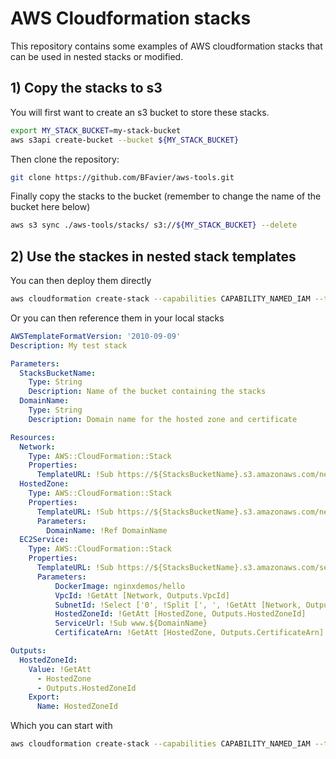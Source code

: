 # AWS Cloudformation stacks

This repository contains some examples of AWS cloudformation stacks that can be used in nested stacks or modified.

## 1) Copy the stacks to s3

You will first want to create an s3 bucket to store these stacks.

```bash
export MY_STACK_BUCKET=my-stack-bucket
aws s3api create-bucket --bucket ${MY_STACK_BUCKET}
```

Then clone the repository:

```bash
git clone https://github.com/BFavier/aws-tools.git
```

Finally copy the stacks to the bucket (remember to change the name of the bucket here below)

```bash
aws s3 sync ./aws-tools/stacks/ s3://${MY_STACK_BUCKET} --delete
```

## 2) Use the stackes in nested stack templates

You can then deploy them directly

```bash
aws cloudformation create-stack --capabilities CAPABILITY_NAMED_IAM --template-url s3://my-stack-bucket/network/stack-vpc.yaml --stack-name private-network --parameters ParameterKey=VpcName,ParameterValue=PrivateNetwork ParameterKey=PublicVpc,ParameterValue=false
```

Or you can then reference them in your local stacks

```yaml
AWSTemplateFormatVersion: '2010-09-09'
Description: My test stack

Parameters:
  StacksBucketName:
    Type: String
    Description: Name of the bucket containing the stacks
  DomainName:
    Type: String
    Description: Domain name for the hosted zone and certificate

Resources:
  Network:
    Type: AWS::CloudFormation::Stack
    Properties:
      TemplateURL: !Sub https://${StacksBucketName}.s3.amazonaws.com/network/stack-vpc.yaml
  HostedZone:
    Type: AWS::CloudFormation::Stack
    Properties:
      TemplateURL: !Sub https://${StacksBucketName}.s3.amazonaws.com/network/stack-hosted-zone.yaml
      Parameters:
        DomainName: !Ref DomainName
  EC2Service:
    Type: AWS::CloudFormation::Stack
    Properties:
      TemplateURL: !Sub https://${StacksBucketName}.s3.amazonaws.com/services/ec2/stack-ec2-webapp.yaml
      Parameters:
          DockerImage: nginxdemos/hello
          VpcId: !GetAtt [Network, Outputs.VpcId]
          SubnetId: !Select ['0', !Split [', ', !GetAtt [Network, Outputs.PublicSubnetIds]]]
          HostedZoneId: !GetAtt [HostedZone, Outputs.HostedZoneId]
          ServiceUrl: !Sub www.${DomainName}
          CertificateArn: !GetAtt [HostedZone, Outputs.CertificateArn]

Outputs:
  HostedZoneId:
    Value: !GetAtt
      - HostedZone
      - Outputs.HostedZoneId
    Export:
      Name: HostedZoneId
```

Which you can start with

```bash
aws cloudformation create-stack --capabilities CAPABILITY_NAMED_IAM --template-body file://./local-stack.yaml --parameters ParameterKey=StacksBucketName,ParameterValue=${MY_STACK_BUCKET} --parameters ParameterKey=DomainName,ParameterValue=${MY_DOMAIN_NAME} --stack-name test-stack --on-failure DO_NOTHING
```